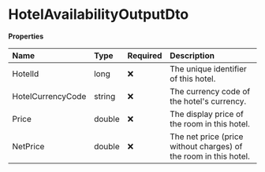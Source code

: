 # HotelAvailabilityOutputDto

**Properties**

| Name              | Type   | Required | Description                                                      |
| :---------------- | :----- | :------- | :--------------------------------------------------------------- |
| HotelId           | long   | ❌       | The unique identifier of this hotel.                             |
| HotelCurrencyCode | string | ❌       | The currency code of the hotel's currency.                       |
| Price             | double | ❌       | The display price of the room in this hotel.                     |
| NetPrice          | double | ❌       | The net price (price without charges) of the room in this hotel. |

<!-- This file was generated by liblab | https://liblab.com/ -->

